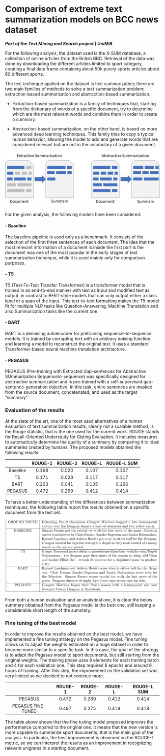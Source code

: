 # Comparison of extreme text summarization models on BCC news dataset

***Part of the Text Mining and Search project | UniMiB***

For the following analysis, the dataset used is the X-SUM database, a collection of online articles from the British BBC. Retrieval of the data was done by  downloading the different articles limited to sport category, creating a final data frame containing about 50k purely sports articles about 60 different sports. 

The text technique applied on the dataset is text summarization; there are two main families of methods to solve a text summarization problem: extraction-based summarization and abstraction-based summarization. 

- Extraction-based summarization is a family of techniques that, starting from the dictionary of words of a specific document, try to determine which are the most relevant words and combine them in order to create a summary. 

- Abstraction-based summarization, on the other hand, is based on more advanced deep learning techniques. This family tries to copy a typical human behavior, allowing the model to add and generate words that are considered relevant but are not in the vocabulary of a given document.

<img src="Images/extractive.jpg" width=620>

For the given analysis, the following models have been considered:

#### - Baseline

The baseline pipeline is used only as a benchmark. It consists of the selection of the first three sentences of each document. The idea that the most relevant information of a document is inside the first part is the document was one of the most popular in the early stages of text summarization technique, while it is used mainly only for comparison purposes.

#### - T5

T5 (Text-To-Text Transfer Transformer) is a transformer model that is trained in an end-to-end manner with text as input and modified text as output, in contrast to BERT-style models that can only output either a class label or a span of the input. This text-to-text formatting makes the T5 model fit for multiple NLP tasks like Question-Answering, Machine Translation and also Summarization tasks like the current one.

#### - BART

BART is a denoising autoencoder for pretraining sequence-to-sequence models. It is trained by corrupting text with an arbitrary noising function, and learning a model to reconstruct the original text. It uses a standard Transformer-based neural machine translation architecture.

#### - PEGASUS

PEGASUS (Pre-training with Extracted Gap-sentences for Abstractive SUmmarization Sequenceto-sequence) was specifically designed for abstractive summarization and is pre-trained with a self-supervised gap-sentence-generation objective. In this task, entire sentences are masked from the source document, concatenated, and used as the target “summary”.

### Evaluation of the results

At the state of the art, one of the most used alternatives of a human evaluation of text summarization results, clearly not a scalable method, is the Rouge statistic, that is the one used for the current work. ROUGE stands for Recall-Oriented Understudy for Gisting Evaluation. It includes measures to automatically determine the quality of a summary by comparing it to ideal summaries created by humans. The proposed models obtained the following results:

|          | ROUGE-1 | ROUGE-2 | ROUGE-L | ROUGE-L SUM |
| :---:    | :-----: | :-----: | :-----: | :---------: |
| Baseline | 0.168   | 0.020   | 0.107   | 0.107       |
| T5       | 0.171   | 0.023   | 0.117   | 0.117       |
| BART     | 0.203   | 0.041   | 0.135   | 0.166       |
| PEGASUS  | 0.472   | 0.269   | 0.412   | 0.414       |

To have a better understanding of the differences between summarization techniques, the following table report the results obtained on a specific document from the test set.

<img src="Images/rouge_sum.png" width=640>

From both a human evaluation and an analytical one, it is clear the below summary obtained from the Pegasus model is the best one, still keeping a considerable short length of the summary.

### Fine tuning of the best model

In order to improve the results obtained on the best model, we have implemented a fine tuning strategy on the Pegasus model. Fine tuning allows us to adjust the weights estimated on a huge dataset in order to become more similar to a specific task. In this case, the goal of the strategy is to adapt the Pegasus model to sport documents, but still starting from the original weights. The training phase uses 8 elements for each training batch and 4 for each validation one. This step required 8 epochs and around 9 hours of training. After this step, the improvement on the validation set was very limited so we decided to not continue more.

|                     | ROUGE-1 | ROUGE-2 | ROUGE-L | ROUGE-L SUM |
| :---:               | :-----: | :-----: | :-----: | :---------: |
| PEGASUS             | 0.472   | 0.269   | 0.412   | 0.414       |
| PEGASUS FINE-TUNED  | 0.497   | 0.275   | 0.418   | 0.418       |

The table above shows that the fine tuning model proposed improves the performance compared to the original one. It means that the new version is more capable to summarize sport documents, that is the main goal of the analysis. In particular, the best improvement is observed on the ROUGE-1 metric, so we can interpret the results as an improvement in recognizing relevant unigrams in a starting document.
